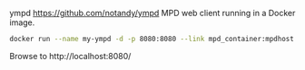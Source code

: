 ympd https://github.com/notandy/ympd MPD web client running in a Docker image.

```Bash
docker run --name my-ympd -d -p 8080:8080 --link mpd_container:mpdhost alastairhm/docker-ympd
```

Browse to http://localhost:8080/

